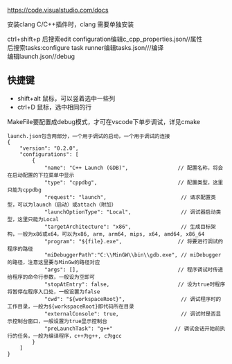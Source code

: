 https://code.visualstudio.com/docs  


安装clang C/C++插件时，clang 需要单独安装  

ctrl+shift+p 后搜索edit configuration编辑c_cpp_properties.json//属性  
                    后搜索tasks:configure task runner编辑tasks.json///编译  
                    编辑launch.json//debug  
## 快捷键
- shift+alt 鼠标，可以竖着选中一些列  
- ctrl+D 鼠标，选中相同的行  

MakeFile要配置成debug模式，才可在vscode下单步调试，详见cmake

```
launch.json包含两部分，一个用于调试的启动，一个用于调试的连接
{
    "version": "0.2.0",
    "configurations": [
        {
            "name": "C++ Launch (GDB)",                // 配置名称，将会在启动配置的下拉菜单中显示
            "type": "cppdbg",                          // 配置类型，这里只能为cppdbg
            "request": "launch",                        // 请求配置类型，可以为launch（启动）或attach（附加）
            "launchOptionType": "Local",                // 调试器启动类型，这里只能为Local
            "targetArchitecture": "x86",                // 生成目标架构，一般为x86或x64，可以为x86, arm, arm64, mips, x64, amd64, x86_64
            "program": "${file}.exe",                  // 将要进行调试的程序的路径
            "miDebuggerPath":"C:\\MinGW\\bin\\gdb.exe", // miDebugger的路径，注意这里要与MinGw的路径对应
            "args": [],                                // 程序调试时传递给程序的命令行参数，一般设为空即可
            "stopAtEntry": false,                      // 设为true时程序将暂停在程序入口处，一般设置为false
            "cwd": "${workspaceRoot}",                  // 调试程序时的工作目录，一般为${workspaceRoot}即代码所在目录
            "externalConsole": true,                    // 调试时是否显示控制台窗口，一般设置为true显示控制台
            "preLaunchTask": "g++"                    // 调试会话开始前执行的任务，一般为编译程序，c++为g++, c为gcc
        }
    ]
}
```
